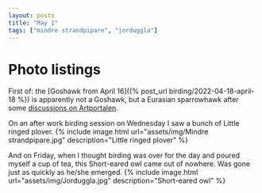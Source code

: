```yaml
---
layout: postx
title: "May 1"
tags: ["mindre strandpipare", "jorduggla"]
---
```

# Photo listings
First of: the [Goshawk from April 16]({% post_url birding/2022-04-18-april-18 %})
is apparently not a Goshawk, but a Eurasian sparrowhawk after some [discussions
on Artportalen](https://artportalen.se/Image/3855328).

On an after work birding session on Wednesday I saw a bunch of Little ringed plover.
{% include image.html url="assets/img/Mindre strandpipare.jpg" description="Little ringed plover" %}

And on Friday, when I thought birding was over for the day and poured myself a
cup of tea, this Short-eared owl came out of nowhere. Was gone just as quickly
as he/she emerged.
{% include image.html url="assets/img/Jorduggla.jpg" description="Short-eared owl" %}
